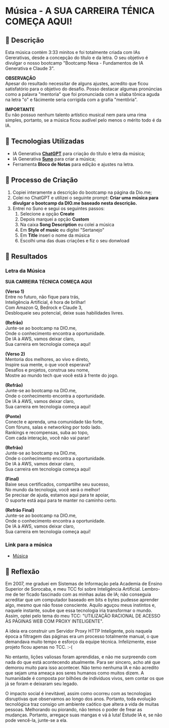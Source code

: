 # Música - A SUA CARREIRA TÉNICA COMEÇA AQUI!

## 📒 Descrição
Esta música contém 3:33 minitos e foi totalmente criada com IAs Gererativas, desde a concepção do título e da letra. O seu objetivo é divulgar o nosso bootcamp "Bootcamp Nexa - Fundamentos de IA Generativa e Claude 3". 

**OBSERVAÇÃO**  
Apesar do resultado necessitar de alguns ajustes, acredito que ficou satisfatório para o objetivo do desafio. Posso destacar algumas pronúncias como a palavra "mentoria" que foi pronunciada com a sílaba tônica aguda na letra "o" e fácimente seria corrigida com a grafia "mentôria".

**IMPORTANTE**  
Eu não possuo nenhum talento artístico musical nem para uma rima simples, portanto, se a música ficou audível pelo menos o mérito todo é da IA.

## 🤖 Tecnologias Utilizadas
- IA Generativa **[ChatGPT](https://chat.openai.com)** para criação do título e letra da música;
- IA Generativa **[Suno](https://suno.com/)** para criar a música;
- Ferramenta **Bloco de Notas** para edição e ajustes na letra.

## 🧐 Processo de Criação
1. Copiei interamente a descrição do bootcamp na página da Dio.me;
2. Colei no ChatGPT e utilizei o seguinte prompt: **Criar uma música para divulgar o bootcamp da DIO.me baseado nesta descrição.**
3. Entrei no Suno e segui os seguintes passos:
   1. Selecione a opção **Create**
   2. Depois marquei a opção **Custom**
   3. Na caixa **Song Description** eu colei a música
   4. Em **Style of music** eu digitei "Sertanejo"
   5. Em **Title** inseri o nome da música
   6. Escolhi uma das duas criações e fiz o seu donwload

## 🚀 Resultados
### Letra da Música
**SUA CARREIRA TÉCNICA COMEÇA AQUI**

**(Verso 1)**  
Entre no futuro, não fique para trás,  
Inteligência Artificial, é hora de brilhar!  
Com Amazon Q, Bedrock e Claude 3,  
Desbloqueie seu potencial, deixe suas habilidades livres.  


**(Refrão)**  
Junte-se ao bootcamp na DIO.me,  
Onde o conhecimento encontra a oportunidade.  
De IA à AWS, vamos deixar claro,  
Sua carreira em tecnologia começa aqui!  


**(Verso 2)**  
Mentoria dos melhores, ao vivo e direto,  
Inspire sua mente, o que você esperava?  
Desafios e projetos, construa seu nome,  
Mostre ao mundo tech que você está à frente do jogo.  


**(Refrão)**  
Junte-se ao bootcamp na DIO.me,  
Onde o conhecimento encontra a oportunidade.  
De IA à AWS, vamos deixar claro,  
Sua carreira em tecnologia começa aqui!  

**(Ponte)**  
Conecte e aprenda, uma comunidade tão forte,  
Com fóruns, salas e networking por todo lado.  
Rankings e recompensas, suba ao topo,  
Com cada interação, você não vai parar!  


**(Refrão)**  
Junte-se ao bootcamp na DIO.me,  
Onde o conhecimento encontra a oportunidade.  
De IA à AWS, vamos deixar claro,  
Sua carreira em tecnologia começa aqui!  


**(Final)**  
Baixe seus certificados, compartilhe seu sucesso,  
No mundo da tecnologia, você será o melhor!  
Se precisar de ajuda, estamos aqui para te apoiar,  
O suporte está aqui para te manter no caminho certo.  


**(Refrão Final)**  
Junte-se ao bootcamp na DIO.me,  
Onde o conhecimento encontra a oportunidade.  
De IA à AWS, vamos deixar claro,  
Sua carreira em tecnologia começa aqui!  


### Link para a música
- [Música](/Formando_Herois_Veterinarios.mp3)

## 💭 Reflexão
Em 2007, me graduei em Sistemas de Informação pela Academia de Ensino Superior de Sorocaba, e meu TCC foi sobre Inteligência Artificial. Lembro-me de ter ficado fascinado com as minhas aulas de IA; não conseguia acreditar que um computador baseado em bits e bytes pudesse aprender algo, mesmo que não fosse consciente. Aquilo aguçou meus instintos e, naquele instante, soube que essa tecnologia iria transformar o mundo. Assim, optei pelo tema do meu TCC: "UTILIZAÇÃO RACIONAL DE ACESSO ÀS PÁGINAS WEB COM PROXY INTELIGENTE".

A ideia era construir um Servidor Proxy HTTP Inteligente, pois naquela época a filtragem das páginas era um processo totalmente manual, o que demandava muito tempo e esforço da equipe técnica. Infelizmente, esse projeto ficou apenas no TCC. :-(

No entanto, lições valiosas foram aprendidas, e não me surpreendo com nada do que está acontecendo atualmente. Para ser sincero, acho até que demorou muito para isso acontecer. Não temo nenhuma IA e não acredito que sejam uma ameaça aos seres humanos como muitos dizem. A humanidade é composta por bilhões de indivíduos vivos, sem contar os que já se foram e deixaram seu legado.

O impacto social é inevitável, assim como ocorreu com as tecnologias disruptivas que observamos ao longo dos anos. Portanto, toda evolução tecnológica traz consigo um ambiente caótico que altera a vida de muitas pessoas. Melhorando ou piorando, não temos o poder de frear as mudanças. Portanto, arregaçe suas mangas e vá à luta! Estude IA e, se não pode vencê-la, junte-se a ela.
